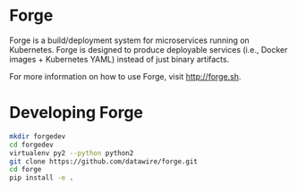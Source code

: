 # Forge

Forge is a build/deployment system for microservices running on Kubernetes. Forge is designed to produce deployable services (i.e., Docker images + Kubernetes YAML) instead of just binary artifacts.

For more information on how to use Forge, visit http://forge.sh.

# Developing Forge

```bash
mkdir forgedev
cd forgedev
virtualenv py2 --python python2
git clone https://github.com/datawire/forge.git
cd forge
pip install -e .
```
